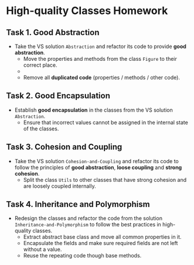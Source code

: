 # High-quality Classes Homework

## Task 1. Good Abstraction
*	Take the VS solution `Abstraction` and refactor its code to provide **good abstraction**.
	*	Move the properties and methods from the class `Figure` to their correct place.
	*		
	*	Remove all **duplicated code** (properties / methods / other code).

## Task 2. Good Encapsulation
*	Establish **good encapsulation** in the classes from the VS solution `Abstraction`.
	*	Ensure that incorrect values cannot be assigned in the internal state of the classes.

## Task 3. Cohesion and Coupling
*	Take the VS solution `Cohesion-and-Coupling` and refactor its code to follow the principles of **good abstraction**, **loose coupling** and **strong cohesion**.
	*	Split the class `Utils` to other classes that have strong cohesion and are loosely coupled internally.

## Task 4. Inheritance and Polymorphism
*	Redesign the classes and refactor the code from the solution `Inheritance-and-Polymorphism` to follow the best practices in high-quality classes.
	*	Extract abstract base class and move all common properties in it.
	*	Encapsulate the fields and make sure required fields are not left without a value.
	*	Reuse the repeating code though base methods.